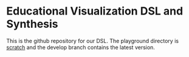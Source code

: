Educational Visualization DSL and Synthesis
=============

This is the github repository for our DSL. The playground directory is
[scratch](scratch/) and the develop branch contains the latest version.
